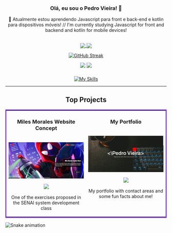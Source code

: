 
### <div align='center'> Olá, eu sou o Pedro Vieira! 👋</div>
<div align='center'>🌱 Atualmente estou aprendendo Javascript para front e back-end e kotlin para dispositivos móveis! // I'm currently studying Javascript for front and backend and kotlin for mobile devices!</div>

##

<div align="center">
  <a href="https://github.com/pedrovs3">
  <img align="center" height="180em" src="https://github-readme-stats.vercel.app/api?username=pedrovs3&show_icons=true&theme=midnight-purple&include_all_commits=true&count_private=true"/>
  <img align="center" height="180em" src="https://github-readme-stats.vercel.app/api/top-langs/?username=pedrovs3&layout=compact&langs_count=7&theme=midnight-purple"/>
  
  [![GitHub Streak](http://github-readme-streak-stats.herokuapp.com?user=pedrovs3&theme=midnight-purple&date_format=j%2Fn%5B%2FY%5D)](https://git.io/streak-stats)
    
   <div align="center">
  <a href="https://www.linkedin.com/in/pedro-henrique-vieira-silva-06839b239/" target="_blank"><img src="https://img.shields.io/badge/linkedin-%230077B5.svg?style=for-the-badge&logo=linkedin&logoColor=white" target="_blank"></a>
  <a href = "mailto:pedrovs3@hotmail.com"><img src="https://img.shields.io/badge/-Hotmail-%23333?style=for-the-badge&logo=gmail&logoColor=white" target="_blank"></a>
 </div>
    
###

   [![My Skills](https://skills.thijs.gg/icons?i=js,html,css,java,nodejs,express,python)](https://skills.thijs.gg)
   
 ---

</div>
  
  <h2 align="center">Top Projects</h2>
  
  <table bordercolor="#7F3ACE">
  
  <tr>
    <td width="50%" valign="top">
      <h3 align="center">Miles Morales Website Concept</h3>
        <br/>
        <a target="_blank" href="https://pedrovs3.github.io/New-Personagem-site/">
            <img src="https://github.com/pedrovs3/pedrovs3/blob/main/images/Miles.jpg" width="100%" alt="Miles Concept"/>
        </a>
        <br/>
        <p align="center">
          
  <a href="https://github.com/pedrovs3/New-Personagem-site" target="_blank">
    <img src="https://img.shields.io/badge/GitHub-100000?style=for-the-badge&logo=github&logoColor=white" />
  </a>  
      </p>
        <p align="center">One of the exercises proposed in the SENAI system development class</p>
    </td>
    <td width="50%" valign="top">
      <h3 align="center">My Portfolio</h3>
        <br/>
        <a target="_blank" href="https://pedro-vieira-portfolio.netlify.app/">
            <img src="https://github.com/pedrovs3/pedrovs3/blob/main/images/portfolio.jpg" width="100%" alt="Miles Concept"/>
        </a>
        <br/>
        <p align="center">
          
  <a href="https://github.com/pedrovs3/portfolio" target="_blank">
    <img src="https://img.shields.io/badge/GitHub-100000?style=for-the-badge&logo=github&logoColor=white" />
  </a>  
      </p>
        <p align="center">My portfolio with contact areas and some fun facts about me!</p>
    </td>
  </tr>
</table>
       

  
![Snake animation](https://github.com/pedrovs3/pedrovs3/blob/output/github-contribution-grid-snake.svg)

